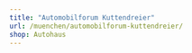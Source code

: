 ```yaml
---
title: "Automobilforum Kuttendreier"
url: /muenchen/automobilforum-kuttendreier/
shop: Autohaus
---
```

